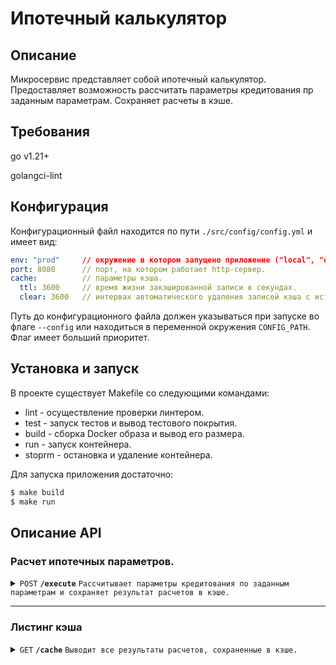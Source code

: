 # Ипотечный калькулятор

## Описание

Микросервис представляет собой ипотечный калькулятор. Предоставляет возможность рассчитать параметры кредитования
пр заданным параметрам. Сохраняет расчеты в кэше.

## Требования
go v1.21+

golangci-lint 

## Конфигурация
Конфигурационный файл находится по пути ``./src/config/config.yml`` и имеет вид:
```yaml
env: "prod"     // окружение в котором запущено приложение ("local", "dev", "prod").
port: 8080      // порт, на котором работает http-сервер.
cache:          // параметры кэша.
  ttl: 3600     // время жизни закэшированной записи в секундах.
  clear: 3600   // интервах автоматического удаления записей кэша с истекшим сроком хранения в секундах. 
```

Путь до конфигурационного файла должен указываться при запуске во флаге ``--config`` или находиться в переменной окружения ``CONFIG_PATH``. Флаг имеет больший приоритет.

## Установка и запуск

В проекте существует Makefile со следующими командами:
 - lint    - осуществление проверки линтером.
 - test    - запуск тестов и вывод тестового покрытия.
 - build   - сборка Docker образа и вывод его размера.
 - run     - запуск контейнера.
 - stoprm  - остановка и удаление контейнера.

Для запуска приложения достаточно:
```bash
$ make build 
$ make run 
```

## Описание API

### Расчет ипотечных параметров.

<details>
    <summary>
        <code>POST</code>
        <code><b>/execute</b></code>
        <code>Рассчитывает параметры кредитования по заданным параметрам и сохраняет результат расчетов в кэше.</code>
    </summary>

#### Параметры

> | Название        | Обязателен | Тип данных | Описание                 |
> |-----------------|------------|------------|--------------------------|
> | object_cost     | да         | int        | Общая стоимость объекта. |
> | initial_payment | да         | int        | Первый взнос.            |
> | months          | да         | int        | Количество месяцев.      |
> | program         | да         | Program    | Программа кредитования.  |

##### тип данных Program
> | Название | Тип данных | Описание                              |
> |----------|------------|---------------------------------------|
> | base     | bool       | Программа базовой ипотеки.            |
> | salary   | bool       | Программа для корпоративных клиентов. |
> | program  | bool       | Программа ипотеки для военных.        |

#### Ошибки

> | http code | content-type                      | Ответ                                             | Описание                                                                 |
> |-----------|-----------------------------------|---------------------------------------------------|--------------------------------------------------------------------------|
> | `400`     | `application/json; charset=utf-8` | `{"error": "choose program"}`                     | Необходимо выбрать программу кредитования.                               |
> | `400`     | `application/json; charset=utf-8` | `{"error": "choose only 1 program"}`              | Необходимо выбрать только одну программу кредитования.                   |
> | `400`     | `application/json; charset=utf-8` | `{"error": "the initial payment should be more"}` | Первоначальный взнос должен составлять как минимум 20% от суммы объекта. |

#### Пример ответа
```json
{
   "result": {
      "params": {                           // запрашиваемые параметры кредита
         "object_cost": 5000000,
         "initial_payment": 1000000,                
         "months": 240
      },
      "program": {                          // программа кредита
         "salary": true
      },
      "aggregates": {                       // блок с агрегатами
         "rate": 8,                         // годовая процентная ставка
         "loan_sum": 4000000,               // сумма кредита
         "monthly_payment": 33458,          // аннуитетный ежемесячный платеж
         "overpayment": 4029920,            // переплата за весь срок кредита
         "last_payment_date": "2044-02-18"  // последняя дата платежа
      }
   }
}
```

</details>

------------------------------------------------------------------------------------------
### Листинг кэша

<details>
    <summary>
        <code>GET</code>
        <code><b>/cache</b></code>
        <code>Выводит все результаты расчетов, сохраненные в кэше.</code>
    </summary>


#### Ошибки

> | http code | content-type                      | Ответ                      | Описание  |
> |-----------|-----------------------------------|----------------------------|-----------|
> | `400`     | `application/json; charset=utf-8` | `{"error": "empty cache"}` | Кэе пуст. |


#### Пример ответа
```json
[
  {
    "id": 0, // id расчета в кэше
    "params": {
      "object_cost": 5000000,
      "initial_payment": 1000000,
      "months": 240
    },
    "program": {
      "salary": true
    },
    "aggregates": {
      "rate": 8,
      "loan_sum": 4000000,
      "monthly_payment": 33458,
      "overpayment": 4029920,
      "last_payment_date": "2044-02-18"
    }
  },
  {
    "id": 1,
    "params": {
      "object_cost": 8000000,
      "initial_payment": 2000000,
      "months": 200
    },
    "program": {
      "military": true
    },
    "aggregates": {
      "rate": 9,
      "loan_sum": 6000000,
      "monthly_payment": 58019,
      "overpayment": 5603800,
      "last_payment_date": "2040-10-18"
    }
  },
  {
    "id": 2,
    "params": {
      "object_cost": 12000000,
      "initial_payment": 3000000,
      "months": 120
    },
    "program": {
      "base": true
    },
    "aggregates": {
      "rate": 10,
      "loan_sum": 9000000,
      "monthly_payment": 118936,
      "overpayment": 5272320,
      "last_payment_date": "2034-02-18"
    }
  }
]
```
</details>